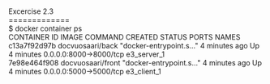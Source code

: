 <BR>Excercise 2.3
<BR>=============
<BR>$ docker container ps
<BR>CONTAINER ID        IMAGE               COMMAND                  CREATED             STATUS              PORTS                    NAMES
<BR>c13a7f92d97b        docvuosaari/back    "docker-entrypoint.s…"   4 minutes ago       Up 4 minutes        0.0.0.0:8000->8000/tcp   e3_server_1
<BR>7e98e464f908        docvuosaari/front   "docker-entrypoint.s…"   4 minutes ago       Up 4 minutes        0.0.0.0:5000->5000/tcp   e3_client_1
